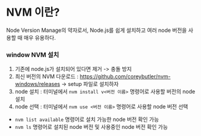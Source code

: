 # NVM 이란?

Node Version Manage의 약자로서, Node.js를 쉽게 설치하고 여러 node 버전을 사용할 때 매우 유용하다.

### window NVM 설치

1. 기존에 node.js가 설치되어 있다면 제거 -> 충돌 방지
2. 최신 버전의 NVM 다운로드 : https://github.com/coreybutler/nvm-windows/releases
   -> setup 파일로 설치하자
3. node 설치 : 터미널에서 `nvm install v<버전 이름>` 명령어로 사용할 버전의 node 설치
4. node 선택 : 터미널에서 `nvm use <버전 이름>` 명령어로 사용할 node 버전 선택

- `nvm list available` 명령어로 설치 가능한 node 버전 확인 가능
- `nvm ls` 명령어로 설치된 node 버전 및 사용중인 node 버전 확인 가능
